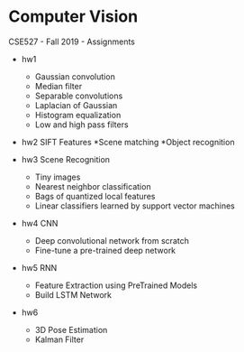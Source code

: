 # Computer Vision
 CSE527 - Fall 2019 - Assignments

* hw1
	* Gaussian convolution
	* Median filter
	* Separable convolutions
	* Laplacian of Gaussian
	* Histogram equalization
	* Low and high pass filters

* hw2 SIFT Features
	*Scene matching
	*Object recognition

* hw3 Scene Recognition
	* Tiny images
	* Nearest neighbor classification
	* Bags of quantized local features
	* Linear classifiers learned by support vector machines
	
* hw4 CNN
	* Deep convolutional network from scratch
	* Fine-tune a pre-trained deep network
	
* hw5 RNN
	* Feature Extraction using PreTrained Models
	* Build LSTM Network
	
* hw6 
	* 3D Pose Estimation
	* Kalman Filter